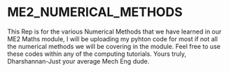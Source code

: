 # ME2_NUMERICAL_METHODS
This Rep is for the various Numerical Methods that we have learned in our ME2 Maths module, I will be uploading my pyhton code for most if not all the numerical methods we will be covering in the module. Feel free to use these codes within any of the computing tutorials. 
Yours truly,
Dharshannan-Just your average Mech Eng dude.

